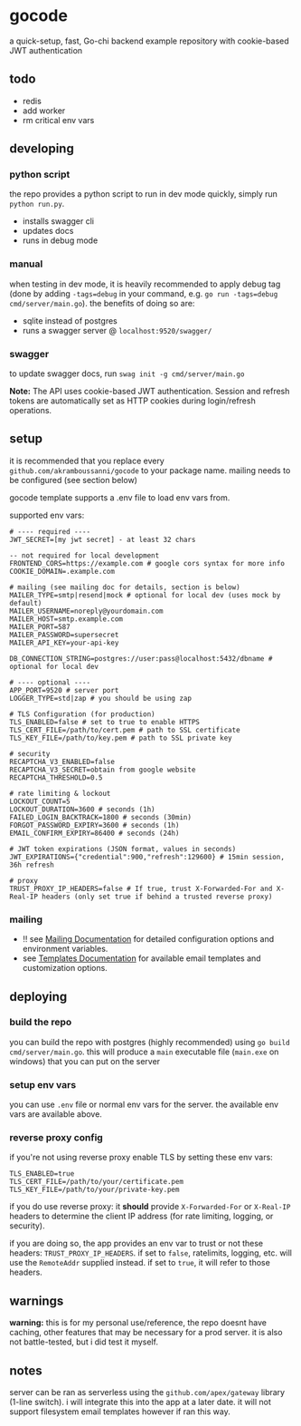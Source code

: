 # gocode
a quick-setup, fast, Go-chi backend example repository with cookie-based JWT authentication

## todo
- redis
- add worker
- rm critical env vars

## developing
### python script
the repo provides a python script to run in dev mode quickly, simply run `python run.py`.
- installs swagger cli
- updates docs
- runs in debug mode

### manual
when testing in dev mode, it is heavily recommended to apply debug tag (done by adding `-tags=debug` in your command, e.g. `go run -tags=debug cmd/server/main.go`). the benefits of doing so are:
- sqlite instead of postgres
- runs a swagger server @ `localhost:9520/swagger/`

### swagger
to update swagger docs, run `swag init -g cmd/server/main.go`

**Note:** The API uses cookie-based JWT authentication. Session and refresh tokens are automatically set as HTTP cookies during login/refresh operations.

## setup
it is recommended that you replace every `github.com/akramboussanni/gocode` to your package name. mailing needs to be configured (see section below)

gocode template supports a .env file to load env vars from.

supported env vars:
```
# ---- required ----
JWT_SECRET=[my jwt secret] - at least 32 chars

-- not required for local development
FRONTEND_CORS=https://example.com # google cors syntax for more info
COOKIE_DOMAIN=.example.com

# mailing (see mailing doc for details, section is below)
MAILER_TYPE=smtp|resend|mock # optional for local dev (uses mock by default)
MAILER_USERNAME=noreply@yourdomain.com
MAILER_HOST=smtp.example.com
MAILER_PORT=587
MAILER_PASSWORD=supersecret
MAILER_API_KEY=your-api-key

DB_CONNECTION_STRING=postgres://user:pass@localhost:5432/dbname # optional for local dev

# ---- optional ----
APP_PORT=9520 # server port
LOGGER_TYPE=std|zap # you should be using zap

# TLS Configuration (for production)
TLS_ENABLED=false # set to true to enable HTTPS
TLS_CERT_FILE=/path/to/cert.pem # path to SSL certificate
TLS_KEY_FILE=/path/to/key.pem # path to SSL private key

# security
RECAPTCHA_V3_ENABLED=false
RECAPTCHA_V3_SECRET=obtain from google website
RECAPTCHA_THRESHOLD=0.5

# rate limiting & lockout
LOCKOUT_COUNT=5
LOCKOUT_DURATION=3600 # seconds (1h)
FAILED_LOGIN_BACKTRACK=1800 # seconds (30min)
FORGOT_PASSWORD_EXPIRY=3600 # seconds (1h)
EMAIL_CONFIRM_EXPIRY=86400 # seconds (24h)

# JWT token expirations (JSON format, values in seconds)
JWT_EXPIRATIONS={"credential":900,"refresh":129600} # 15min session, 36h refresh

# proxy
TRUST_PROXY_IP_HEADERS=false # If true, trust X-Forwarded-For and X-Real-IP headers (only set true if behind a trusted reverse proxy)
```

### mailing
- ‼️ see [Mailing Documentation](internal/mailer/MAILING.md) for detailed configuration options and environment variables.
- see [Templates Documentation](internal/mailer/templates/TEMPLATES.md) for available email templates and customization options.

## deploying
### build the repo
you can build the repo with postgres (highly recommended) using `go build cmd/server/main.go`. this will produce a `main` executable file (`main.exe` on windows) that you can put on the server

### setup env vars
you can use `.env` file or normal env vars for the server. the available env vars are available above.

### reverse proxy config
if you're not using reverse proxy enable TLS by setting these env vars:
```env
TLS_ENABLED=true
TLS_CERT_FILE=/path/to/your/certificate.pem
TLS_KEY_FILE=/path/to/your/private-key.pem
```

if you do use reverse proxy: it **should** provide `X-Forwarded-For` or `X-Real-IP` headers to determine the client IP address (for rate limiting, logging, or security).

if you are doing so, the app provides an env var to trust or not these headers: `TRUST_PROXY_IP_HEADERS`. if set to `false`, ratelimits, logging, etc. will use the `RemoteAddr` supplied instead. if set to `true`, it will refer to those headers.

## warnings
**warning:** this is for my personal use/reference, the repo doesnt have caching, other features that may be necessary for a prod server. it is also not battle-tested, but i did test it myself.

## notes
server can be ran as serverless using the `github.com/apex/gateway` library (1-line switch). i will integrate this into the app at a later date. it will not support filesystem email templates however if ran this way.